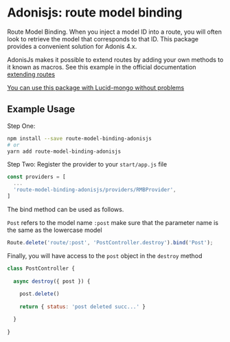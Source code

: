 # Adonisjs: route model binding

Route Model Binding. When you inject a model ID into a route, you will often look to retrieve the model that corresponds to that ID. This package provides a convenient solution for Adonis 4.x.

AdonisJs makes it possible to extend routes by adding your own methods to it known as macros.
See this example in the official documentation [extending routes](https://adonisjs.com/docs/4.1/routing#_extending_routes)

[You can use this package with Lucid-mongo without problems](https://www.npmjs.com/package/lucid-mongo)


## Example Usage

Step One:

```bash
npm install --save route-model-binding-adonisjs
# or
yarn add route-model-binding-adonisjs
```

Step Two: Register the provider to your `start/app.js` file

```js
const providers = [
  ...
  'route-model-binding-adonisjs/providers/RMBProvider',
]
```

The bind method can be used as follows.

`Post` refers to the model name
`:post` make sure that the parameter name is the same as the lowercase model 

```js
Route.delete('route/:post', 'PostController.destroy').bind('Post');
```

Finally, you will have access to the `post` object in the `destroy` method

```js
class PostController {
  
  async destroy({ post }) {
    
    post.delete()
    
    return { status: 'post deleted succ...' }

  }
  
}
```

